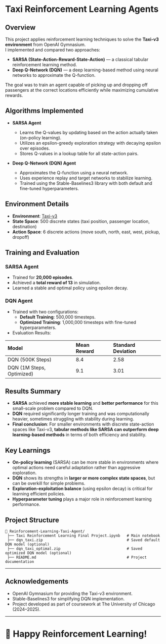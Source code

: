 # Taxi Reinforcement Learning Agents

## Overview
This project applies reinforcement learning techniques to solve the **Taxi-v3 environment** from OpenAI Gymnasium.  
I implemented and compared two approaches:
- **SARSA (State-Action-Reward-State-Action)** — a classical tabular reinforcement learning method.
- **Deep Q-Network (DQN)** — a deep learning-based method using neural networks to approximate the Q-function.

The goal was to train an agent capable of picking up and dropping off passengers at the correct locations efficiently while maximizing cumulative rewards.


## Algorithms Implemented
- **SARSA Agent**  
  - Learns the Q-values by updating based on the action actually taken (on-policy learning).
  - Utilizes an epsilon-greedy exploration strategy with decaying epsilon over episodes.
  - Stores Q-values in a lookup table for all state-action pairs.

- **Deep Q-Network (DQN) Agent**  
  - Approximates the Q-function using a neural network.
  - Uses experience replay and target networks to stabilize learning.
  - Trained using the Stable-Baselines3 library with both default and fine-tuned hyperparameters.


## Environment Details
- **Environment**: [Taxi-v3](https://www.gymlibrary.dev/environments/toy_text/taxi/)
- **State Space**: 500 discrete states (taxi position, passenger location, destination)
- **Action Space**: 6 discrete actions (move south, north, east, west, pickup, dropoff)


## Training and Evaluation

### SARSA Agent
- Trained for **20,000 episodes**.
- Achieved a **total reward of 13** in simulation.
- Learned a stable and optimal policy using epsilon decay.

### DQN Agent
- Trained with two configurations:
  - **Default Training**: 500,000 timesteps.
  - **Optimized Training**: 1,000,000 timesteps with fine-tuned hyperparameters.
- Evaluation Results:

| Model | Mean Reward | Standard Deviation |
|:------|:------------|:-------------------|
| DQN (500K Steps) | 8.4 | 2.58 |
| DQN (1M Steps, Optimized) | 9.1 | 3.01 |


## Results Summary

- **SARSA** achieved **more stable learning** and **better performance** for this small-scale problem compared to DQN.
- **DQN** required significantly longer training and was computationally heavier, sometimes struggling with stability during learning.
- **Final conclusion**: For smaller environments with discrete state-action spaces like Taxi-v3, **tabular methods like SARSA can outperform deep learning-based methods** in terms of both efficiency and stability.
  

## Key Learnings

- **On-policy learning** (SARSA) can be more stable in environments where optimal actions need careful adaptation rather than aggressive exploration.
- **DQN** shows its strengths in **larger or more complex state spaces**, but can be overkill for simple problems.
- **Exploration-exploitation balance** (using epsilon decay) is critical for learning efficient policies.
- **Hyperparameter tuning** plays a major role in reinforcement learning performance.


## Project Structure
```
📂 Reinforcement-Learning-Taxi-Agent/
 ├── Taxi Reinforcement Learning Final Project.ipynb   # Main notebook
 ├── dqn_taxi.zip                                      # Saved default DQN model (optional)
 ├── dqn_taxi_optimal.zip                              # Saved optimized DQN model (optional)
 ├── README.md                                         # Project documentation
```

---

## Acknowledgements
- OpenAI Gymnasium for providing the Taxi-v3 environment.
- Stable-Baselines3 for simplifying DQN implementation.
- Project developed as part of coursework at The University of Chicago (2024–2025).

---

# 🚖 Happy Reinforcement Learning!
